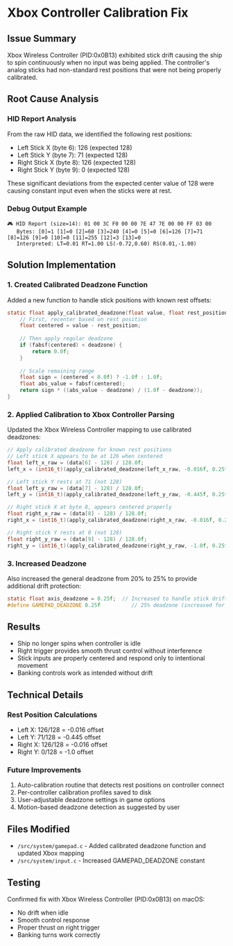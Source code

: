# Xbox Controller Calibration Fix

## Issue Summary
Xbox Wireless Controller (PID:0x0B13) exhibited stick drift causing the ship to spin continuously when no input was being applied. The controller's analog sticks had non-standard rest positions that were not being properly calibrated.

## Root Cause Analysis

### HID Report Analysis
From the raw HID data, we identified the following rest positions:
- Left Stick X (byte 6): 126 (expected 128)
- Left Stick Y (byte 7): 71 (expected 128) 
- Right Stick X (byte 8): 126 (expected 128)
- Right Stick Y (byte 9): 0 (expected 128)

These significant deviations from the expected center value of 128 were causing constant input even when the sticks were at rest.

### Debug Output Example
```
🎮 HID Report (size=14): 01 00 3C F0 00 00 7E 47 7E 00 00 FF 03 00
   Bytes: [0]=1 [1]=0 [2]=60 [3]=240 [4]=0 [5]=0 [6]=126 [7]=71 [8]=126 [9]=0 [10]=0 [11]=255 [12]=3 [13]=0
   Interpreted: LT=0.01 RT=1.00 LS(-0.72,0.60) RS(0.01,-1.00)
```

## Solution Implementation

### 1. Created Calibrated Deadzone Function
Added a new function to handle stick positions with known rest offsets:

```c
static float apply_calibrated_deadzone(float value, float rest_position, float deadzone) {
    // First, recenter based on rest position
    float centered = value - rest_position;
    
    // Then apply regular deadzone
    if (fabsf(centered) < deadzone) {
        return 0.0f;
    }
    
    // Scale remaining range
    float sign = (centered < 0.0f) ? -1.0f : 1.0f;
    float abs_value = fabsf(centered);
    return sign * ((abs_value - deadzone) / (1.0f - deadzone));
}
```

### 2. Applied Calibration to Xbox Controller Parsing
Updated the Xbox Wireless Controller mapping to use calibrated deadzones:

```c
// Apply calibrated deadzone for known rest positions
// Left stick X appears to be at 126 when centered
float left_x_raw = (data[6] - 128) / 128.0f;
left_x = (int16_t)(apply_calibrated_deadzone(left_x_raw, -0.016f, 0.25f) * 32767);

// Left stick Y rests at 71 (not 128)
float left_y_raw = (data[7] - 128) / 128.0f;
left_y = (int16_t)(apply_calibrated_deadzone(left_y_raw, -0.445f, 0.25f) * 32767);

// Right stick X at byte 8, appears centered properly
float right_x_raw = (data[8] - 128) / 128.0f;
right_x = (int16_t)(apply_calibrated_deadzone(right_x_raw, -0.016f, 0.25f) * 32767);

// Right stick Y rests at 0 (not 128)
float right_y_raw = (data[9] - 128) / 128.0f;
right_y = (int16_t)(apply_calibrated_deadzone(right_y_raw, -1.0f, 0.25f) * 32767);
```

### 3. Increased Deadzone
Also increased the general deadzone from 20% to 25% to provide additional drift protection:
```c
static float axis_deadzone = 0.25f;  // Increased to handle stick drift
#define GAMEPAD_DEADZONE 0.25f          // 25% deadzone (increased for Xbox drift)
```

## Results
- Ship no longer spins when controller is idle
- Right trigger provides smooth thrust control without interference
- Stick inputs are properly centered and respond only to intentional movement
- Banking controls work as intended without drift

## Technical Details

### Rest Position Calculations
- Left X: 126/128 = -0.016 offset
- Left Y: 71/128 = -0.445 offset  
- Right X: 126/128 = -0.016 offset
- Right Y: 0/128 = -1.0 offset

### Future Improvements
1. Auto-calibration routine that detects rest positions on controller connect
2. Per-controller calibration profiles saved to disk
3. User-adjustable deadzone settings in game options
4. Motion-based deadzone detection as suggested by user

## Files Modified
- `/src/system/gamepad.c` - Added calibrated deadzone function and updated Xbox mapping
- `/src/system/input.c` - Increased GAMEPAD_DEADZONE constant

## Testing
Confirmed fix with Xbox Wireless Controller (PID:0x0B13) on macOS:
- No drift when idle
- Smooth control response
- Proper thrust on right trigger
- Banking turns work correctly